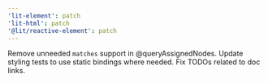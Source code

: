 ```yaml
---
'lit-element': patch
'lit-html': patch
'@lit/reactive-element': patch
---
```


Remove unneeded `matches` support in @queryAssignedNodes. Update styling tests to use static bindings where needed. Fix TODOs related to doc links.
